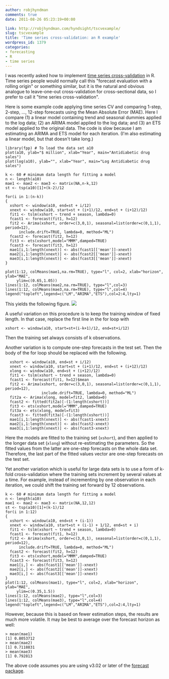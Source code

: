 ```yaml
---
author: robjhyndman
comments: true
date: 2011-08-26 05:23:19+00:00

link: http://robjhyndman.com/hyndsight/tscvexample/
slug: tscvexample
title: 'Time series cross-validation: an R example'
wordpress_id: 1379
categories:
- forecasting
- R
- time series
---
```


I was recently asked how to implement [time series cross-validation](http://robjhyndman.com/hyndsight/crossvalidation/) in R. Time series people would normally call this "forecast evaluation with a rolling origin" or something similar, but it is the natural and obvious analogue to leave-one-out cross-validation for cross-sectional data, so I prefer to call it "time series cross-validation".<!-- more -->

Here is some example code applying time series CV and comparing 1-step, 2-step, ..., 12-step forecasts using the Mean Absolute Error (MAE). Here I compare (1) a linear model containing trend and seasonal dummies applied to the log data; (2) an ARIMA model applied to the log data; and (3) an ETS model applied to the original data. The code is slow because I am estimating an ARIMA and ETS model for each iteration. (I'm also estimating a linear model, but that doesn't take long.)




    library(fpp) # To load the data set a10
    plot(a10, ylab="$ million", xlab="Year", main="Antidiabetic drug sales")
    plot(log(a10), ylab="", xlab="Year", main="Log Antidiabetic drug sales")

    k <- 60 # minimum data length for fitting a model
    n <- length(a10)
    mae1 <- mae2 <- mae3 <- matrix(NA,n-k,12)
    st <- tsp(a10)[1]+(k-2)/12

    for(i in 1:(n-k))
    {
      xshort <- window(a10, end=st + i/12)
      xnext <- window(a10, start=st + (i+1)/12, end=st + (i+12)/12)
      fit1 <- tslm(xshort ~ trend + season, lambda=0)
      fcast1 <- forecast(fit1, h=12)
      fit2 <- Arima(xshort, order=c(3,0,1), seasonal=list(order=c(0,1,1), period=12),
          include.drift=TRUE, lambda=0, method="ML")
      fcast2 <- forecast(fit2, h=12)
      fit3 <- ets(xshort,model="MMM",damped=TRUE)
      fcast3 <- forecast(fit3, h=12)
      mae1[i,1:length(xnext)] <- abs(fcast1[['mean']]-xnext)
      mae2[i,1:length(xnext)] <- abs(fcast2[['mean']]-xnext)
      mae3[i,1:length(xnext)] <- abs(fcast3[['mean']]-xnext)
    }

    plot(1:12, colMeans(mae1,na.rm=TRUE), type="l", col=2, xlab="horizon", ylab="MAE",
         ylim=c(0.65,1.05))
    lines(1:12, colMeans(mae2,na.rm=TRUE), type="l",col=3)
    lines(1:12, colMeans(mae3,na.rm=TRUE), type="l",col=4)
    legend("topleft",legend=c("LM","ARIMA","ETS"),col=2:4,lty=1)




This yields the following figure.
![](/files/mae1.png)

A useful variation on this procedure is to keep the training window of fixed length. In that case, replace the first line in the for loop with




    xshort <- window(a10, start=st+(i-k+1)/12, end=st+i/12)




Then the training set always consists of k observations.

Another variation is to compute one-step forecasts in the test set. Then the body of the for loop should be replaced with the following.




      xshort <- window(a10, end=st + i/12)
      xnext <- window(a10, start=st + (i+1)/12, end=st + (i+12)/12)
      xlong <- window(a10, end=st + (i+12)/12)
      fit1 <- tslm(xshort ~ trend + season, lambda=0)
      fcast1 <- forecast(fit1, h=12)$mean
      fit2 <- Arima(xshort, order=c(3,0,1), seasonal=list(order=c(0,1,1), period=12),
                    include.drift=TRUE, lambda=0, method="ML")
      fit2a <- Arima(xlong, model=fit2, lambda=0)
      fcast2 <- fitted(fit2a)[-(1:length(xshort))]
      fit3 <- ets(xshort,model="MMM",damped=TRUE)
      fit3a <- ets(xlong, model=fit3)
      fcast3 <- fitted(fit3a)[-(1:length(xshort))]
      mae1[i,1:length(xnext)] <- abs(fcast1-xnext)
      mae2[i,1:length(xnext)] <- abs(fcast2-xnext)
      mae3[i,1:length(xnext)] <- abs(fcast3-xnext)




Here the models are fitted to the training set (`xshort`), and then applied to the longer data set (`xlong`) without re-estimating the parameters. So the fitted values from the latter are one-step forecasts on the whole data set. Therefore, the last part of the fitted values vector are one-step forecasts on the test set.

Yet another variation which is useful for large data sets is to use a form of k-fold cross-validation where the training sets increment by several values at a time. For example, instead of incrementing by one observation in each iteration, we could shift the training set forward by 12 observations.




    k <- 60 # minimum data length for fitting a model
    n <- length(a10)
    mae1 <- mae2 <- mae3 <- matrix(NA,12,12)
    st <- tsp(a10)[1]+(k-1)/12
    for(i in 1:12)
    {
      xshort <- window(a10, end=st + (i-1))
      xnext <- window(a10, start=st + (i-1) + 1/12, end=st + i)
      fit1 <- tslm(xshort ~ trend + season, lambda=0)
      fcast1 <- forecast(fit1, h=12)
      fit2 <- Arima(xshort, order=c(3,0,1), seasonal=list(order=c(0,1,1), period=12),
          include.drift=TRUE, lambda=0, method="ML")
      fcast2 <- forecast(fit2, h=12)
      fit3 <- ets(xshort,model="MMM",damped=TRUE)
      fcast3 <- forecast(fit3, h=12)
      mae1[i,] <- abs(fcast1[['mean']]-xnext)
      mae2[i,] <- abs(fcast2[['mean']]-xnext)
      mae3[i,] <- abs(fcast3[['mean']]-xnext)
    }
    plot(1:12, colMeans(mae1), type="l", col=2, xlab="horizon", ylab="MAE",
         ylim=c(0.35,1.5))
    lines(1:12, colMeans(mae2), type="l",col=3)
    lines(1:12, colMeans(mae3), type="l",col=4)
    legend("topleft",legend=c("LM","ARIMA","ETS"),col=2:4,lty=1)




However, because this is based on fewer estimation steps, the results are much more volatile. It may be best to average over the forecast horizon as well:




    > mean(mae1)
    [1] 0.8053712
    > mean(mae2)
    [1] 0.7118831
    > mean(mae3)
    [1] 0.792813




The above code assumes you are using v3.02 or later of the [forecast package](http://github.com/robjhyndman/forecast/).
